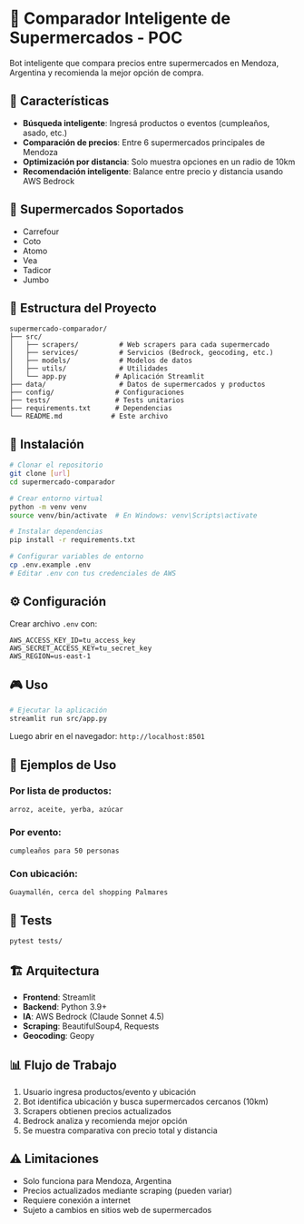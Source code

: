 # 🛒 Comparador Inteligente de Supermercados - POC

Bot inteligente que compara precios entre supermercados en Mendoza, Argentina y recomienda la mejor opción de compra.

## 🎯 Características

- **Búsqueda inteligente**: Ingresá productos o eventos (cumpleaños, asado, etc.)
- **Comparación de precios**: Entre 6 supermercados principales de Mendoza
- **Optimización por distancia**: Solo muestra opciones en un radio de 10km
- **Recomendación inteligente**: Balance entre precio y distancia usando AWS Bedrock

## 🏪 Supermercados Soportados

- Carrefour
- Coto
- Atomo
- Vea
- Tadicor
- Jumbo

## 📁 Estructura del Proyecto

```
supermercado-comparador/
├── src/
│   ├── scrapers/          # Web scrapers para cada supermercado
│   ├── services/          # Servicios (Bedrock, geocoding, etc.)
│   ├── models/            # Modelos de datos
│   ├── utils/             # Utilidades
│   └── app.py            # Aplicación Streamlit
├── data/                  # Datos de supermercados y productos
├── config/               # Configuraciones
├── tests/                # Tests unitarios
├── requirements.txt      # Dependencias
└── README.md            # Este archivo
```

## 🚀 Instalación

```bash
# Clonar el repositorio
git clone [url]
cd supermercado-comparador

# Crear entorno virtual
python -m venv venv
source venv/bin/activate  # En Windows: venv\Scripts\activate

# Instalar dependencias
pip install -r requirements.txt

# Configurar variables de entorno
cp .env.example .env
# Editar .env con tus credenciales de AWS
```

## ⚙️ Configuración

Crear archivo `.env` con:

```env
AWS_ACCESS_KEY_ID=tu_access_key
AWS_SECRET_ACCESS_KEY=tu_secret_key
AWS_REGION=us-east-1
```

## 🎮 Uso

```bash
# Ejecutar la aplicación
streamlit run src/app.py
```

Luego abrir en el navegador: `http://localhost:8501`

## 📝 Ejemplos de Uso

### Por lista de productos:

```
arroz, aceite, yerba, azúcar
```

### Por evento:

```
cumpleaños para 50 personas
```

### Con ubicación:

```
Guaymallén, cerca del shopping Palmares
```

## 🧪 Tests

```bash
pytest tests/
```

## 🏗️ Arquitectura

- **Frontend**: Streamlit
- **Backend**: Python 3.9+
- **IA**: AWS Bedrock (Claude Sonnet 4.5)
- **Scraping**: BeautifulSoup4, Requests
- **Geocoding**: Geopy

## 📊 Flujo de Trabajo

1. Usuario ingresa productos/evento y ubicación
2. Bot identifica ubicación y busca supermercados cercanos (10km)
3. Scrapers obtienen precios actualizados
4. Bedrock analiza y recomienda mejor opción
5. Se muestra comparativa con precio total y distancia

## ⚠️ Limitaciones

- Solo funciona para Mendoza, Argentina
- Precios actualizados mediante scraping (pueden variar)
- Requiere conexión a internet
- Sujeto a cambios en sitios web de supermercados
